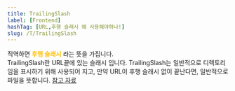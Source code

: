 ```yaml
---
title: TrailingSlash
label: [Frontend]
hashTag: [URL,후행 슬래시 왜 사용해야하나!]
slug: /T/TrailingSlash
---
```

<p>직역하면 <span style="color:#FFBF00; font-weight:bold;">후행 슬래시</span> 라는 뜻을 가집니다.<br />
TrailingSlash란 URL끝에 있는 슬래시 입니다. TrailingSlash는 일반적으로 디렉토리임을 표시하기 위해 사용되어 지고, 만약 URL이 후행 슬래시 없이 끝난다면, 일반적으로 파일을 뜻합니다. <a href="https://en.ryte.com/wiki/Trailing_Slashes">참고 자료</a></p>
